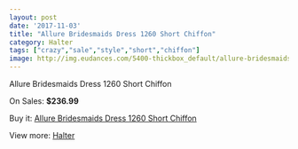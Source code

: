 ```yaml
---
layout: post
date: '2017-11-03'
title: "Allure Bridesmaids Dress 1260 Short Chiffon"
category: Halter
tags: ["crazy","sale","style","short","chiffon"]
image: http://img.eudances.com/5400-thickbox_default/allure-bridesmaids-dress-1260-short-chiffon.jpg
---
```

Allure Bridesmaids Dress 1260 Short Chiffon

On Sales: **$236.99**
<a href="https://www.eudances.com/en/halter/1842-allure-bridesmaids-dress-1260-short-chiffon.html"><amp-img layout="responsive" width="600" height="600" src="//img.eudances.com/5400-thickbox_default/allure-bridesmaids-dress-1260-short-chiffon.jpg" alt="Allure Bridesmaids Dress 1260 Short Chiffon 0" /></a>
<a href="https://www.eudances.com/en/halter/1842-allure-bridesmaids-dress-1260-short-chiffon.html"><amp-img layout="responsive" width="600" height="600" src="//img.eudances.com/5401-thickbox_default/allure-bridesmaids-dress-1260-short-chiffon.jpg" alt="Allure Bridesmaids Dress 1260 Short Chiffon 1" /></a>

Buy it: [Allure Bridesmaids Dress 1260 Short Chiffon](https://www.eudances.com/en/halter/1842-allure-bridesmaids-dress-1260-short-chiffon.html "Allure Bridesmaids Dress 1260 Short Chiffon")

View more: [Halter](https://www.eudances.com/en/19-halter "Halter")